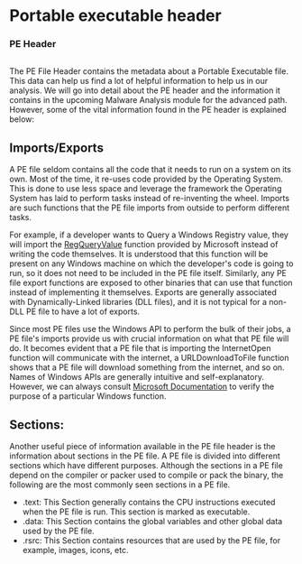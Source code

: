 # Portable executable header

### PE Header

<figure><img src="https://tryhackme-images.s3.amazonaws.com/user-uploads/61306d87a330ed00419e22e7/room-content/180bb73415dd511f9399ce6cfff9db9a.png" alt=""><figcaption></figcaption></figure>

The PE File Header contains the metadata about a Portable Executable file. This data can help us find a lot of helpful information to help us in our analysis. We will go into detail about the PE header and the information it contains in the upcoming Malware Analysis module for the advanced path. However, some of the vital information found in the PE header is explained below:

## Imports/Exports

A PE file seldom contains all the code that it needs to run on a system on its own. Most of the time, it re-uses code provided by the Operating System. This is done to use less space and leverage the framework the Operating System has laid to perform tasks instead of re-inventing the wheel. Imports are such functions that the PE file imports from outside to perform different tasks.

For example, if a developer wants to Query a Windows Registry value, they will import the [RegQueryValue](https://docs.microsoft.com/en-us/windows/win32/api/winreg/nf-winreg-regqueryvaluew) function provided by Microsoft instead of writing the code themselves. It is understood that this function will be present on any Windows machine on which the developer's code is going to run, so it does not need to be included in the PE file itself. Similarly, any PE file export functions are exposed to other binaries that can use that function instead of implementing it themselves. Exports are generally associated with Dynamically-Linked libraries (DLL files), and it is not typical for a non-DLL PE file to have a lot of exports.

Since most PE files use the Windows API to perform the bulk of their jobs, a PE file's imports provide us with crucial information on what that PE file will do. It becomes evident that a PE file that is importing the InternetOpen function will communicate with the internet, a URLDownloadToFile function shows that a PE file will download something from the internet, and so on. Names of Windows APIs are generally intuitive and self-explanatory. However, we can always consult [Microsoft Documentation](https://docs.microsoft.com/en-us/windows/win32/api/\_winprog/) to verify the purpose of a particular Windows function.

## Sections:

Another useful piece of information available in the PE file header is the information about sections in the PE file. A PE file is divided into different sections which have different purposes. Although the sections in a PE file depend on the compiler or packer used to compile or pack the binary, the following are the most commonly seen sections in a PE file.

* .text: This Section generally contains the CPU instructions executed when the PE file is run. This section is marked as executable.
* .data: This Section contains the global variables and other global data used by the PE file.
* .rsrc: This Section contains resources that are used by the PE file, for example, images, icons, etc.
